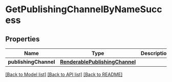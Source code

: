 # GetPublishingChannelByNameSuccess

## Properties
Name | Type | Description | Notes
------------ | ------------- | ------------- | -------------
**publishingChannel** | [**RenderablePublishingChannel**](RenderablePublishingChannel.md) |  | 

[[Back to Model list]](../README.md#documentation-for-models) [[Back to API list]](../README.md#documentation-for-api-endpoints) [[Back to README]](../README.md)


